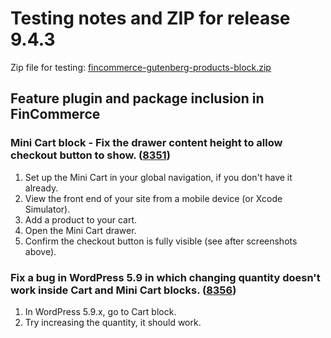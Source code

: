 # Testing notes and ZIP for release 9.4.3

Zip file for testing: [fincommerce-gutenberg-products-block.zip](https://github.com/dieselfox1/fincommerce-blocks/files/10567326/fincommerce-gutenberg-products-block.zip)

## Feature plugin and package inclusion in FinCommerce

### Mini Cart block - Fix the drawer content height to allow checkout button to show. ([8351](https://github.com/dieselfox1/fincommerce-blocks/pull/8351))

1. Set up the Mini Cart in your global navigation, if you don't have it already.
2. View the front end of your site from a mobile device (or Xcode Simulator).
3. Add a product to your cart.
4. Open the Mini Cart drawer.
5. Confirm the checkout button is fully visible (see after screenshots above).

### Fix a bug in WordPress 5.9 in which changing quantity doesn't work inside Cart and Mini Cart blocks. ([8356](https://github.com/dieselfox1/fincommerce-blocks/pull/8356))

1. In WordPress 5.9.x, go to Cart block.
2. Try increasing the quantity, it should work.
